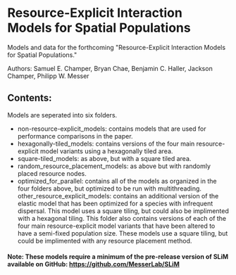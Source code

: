 # Resource-Explicit Interaction Models for Spatial Populations

Models and data for the forthcoming "Resource-Explicit Interaction Models for Spatial Populations."

Authors:
Samuel E. Champer, Bryan Chae, Benjamin C. Haller, Jackson Champer, Philipp W. Messer


## Contents:
Models are seperated into six folders.
- non-resource-explicit_models: contains models that are used for performance comparisons in the paper.
- hexagonally-tiled_models: contains versions of the four main resource-explicit model variants using a hexagonally tiled area.
- square-tiled_models: as above, but with a square tiled area.
- random_resource_placement_models: as above but with randomly placed resource nodes.
- optimized_for_parallel: contains all of the models as organized in the four folders above, but optimized to be run with multithreading.
other_resource_explicit_models: contains an additional version of the elastic model that has been optimized for a species with infrequent dispersal. This model uses a square tiling, but could also be implimented with a hexagonal tiling. This folder also contains versions of each of the four main resource-explicit model variants that have been altered to have a semi-fixed population size. These models use a square tiling, but could be implimented with any resource placement method.


#### Note: These models require a minimum of the pre-release version of SLiM available on GitHub: https://github.com/MesserLab/SLiM
